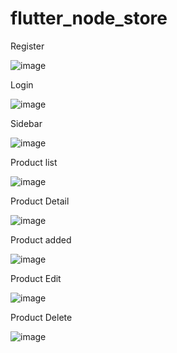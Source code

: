 # flutter_node_store
Register

![image](https://github.com/Daitsuku/flutter_store/blob/main/ss/regs.png)


Login

![image](https://github.com/Daitsuku/flutter_store/blob/main/ss/login.png)


Sidebar

![image](https://github.com/Daitsuku/flutter_store/blob/main/ss/side.png?raw=true)

Product list


![image]([../flutter_node_store/ss/home.png](https://github.com/Daitsuku/flutter_store/blob/main/ss/home.png)https://github.com/Daitsuku/flutter_store/blob/main/ss/home.png)


Product Detail


![image](https://github.com/Daitsuku/flutter_store/blob/main/ss/detail.png)


Product added


![image](https://github.com/Daitsuku/flutter_store/blob/main/ss/add.png)


Product Edit


![image](https://github.com/Daitsuku/flutter_store/blob/main/ss/edit.png)


Product Delete


![image](https://github.com/Daitsuku/flutter_store/blob/main/ss/delete.png)
